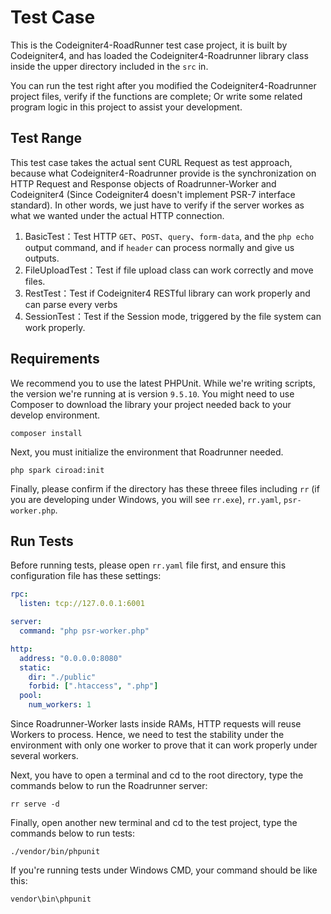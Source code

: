 #  Test Case

This is the Codeigniter4-RoadRunner test case project, it is built by Codeigniter4, and has loaded the Codeigniter4-Roadrunner library class inside the upper directory included in the `src` in.

You can run the test right after you modified the Codeigniter4-Roadrunner project files, verify if the functions are complete; Or write some related program logic in this project to assist your development.

## Test Range

This test case takes the actual sent CURL Request as test approach, because what Codeigniter4-Roadrunner provide is the synchronization on HTTP Request and Response objects of Roadrunner-Worker and Codeigniter4 (Since Codeigniter4 doesn't implement PSR-7 interface standard). In other words, we just have to verify if the server workes as what we wanted under the actual HTTP connection.

1. BasicTest：Test HTTP `GET`、`POST`、`query`、`form-data`, and the `php echo` output command, and if `header` can process normally and give us outputs.
2. FileUploadTest：Test if file upload class can work correctly and move files.
3. RestTest：Test if Codeigniter4 RESTful library can work properly and can parse every verbs
4. SessionTest：Test if the Session mode, triggered by the file system can work properly.

## Requirements

We recommend you to use the latest PHPUnit. While we're writing scripts, the version we're running at is version `9.5.10`. You might need to use Composer to download the library your project needed back to your develop environment.

```
composer install
```

Next, you must initialize the environment that Roadrunner needed.

```
php spark ciroad:init
```

Finally, please confirm if the directory has these threee files including `rr` (if you are developing under Windows, you will see `rr.exe`), `rr.yaml`, `psr-worker.php`.

## Run Tests

Before running tests, please open `rr.yaml` file first, and ensure this configuration file has these settings:

```yaml
rpc:
  listen: tcp://127.0.0.1:6001

server:
  command: "php psr-worker.php"

http:
  address: "0.0.0.0:8080"
  static:
    dir: "./public"
    forbid: [".htaccess", ".php"]
  pool:
    num_workers: 1  
```

Since Roadrunner-Worker lasts inside RAMs, HTTP requests will reuse Workers to process. Hence, we need to test the stability under the environment with only one worker to prove that it can work properly under several workers.

Next, you have to open a terminal and cd to the root directory, type the commands below to run the Roadrunner server:

```
rr serve -d
```

Finally, open another new terminal and cd to the test project, type the commands below to run tests:

```
./vendor/bin/phpunit
```

If you're running tests under Windows CMD, your command should be like this:

```
vendor\bin\phpunit
```
